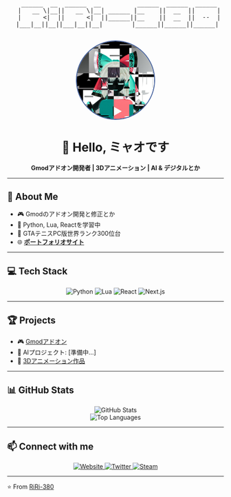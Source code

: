 <div align="center">
  <pre>
   ______  __  ______  __          ______  ______  ______ 
  |   __ \|__||   __ \|__| ______ |__    ||  __  ||      |
  |      <|  ||      <|  ||______||__    ||  __  ||  --  |
  |___|__||__||___|__||__|        |______||______||______| 
  </pre>

  <img src="https://github.com/RiRi-380/RiRi-380/raw/main/avatar.png" width="180" alt="Avatar" style="border-radius: 50%; border: 2px solid #3b5998;" />
  
  <h1>👋 Hello, ミャオです</h1>
  <p><strong>Gmodアドオン開発者 | 3Dアニメーション | AI & デジタルとか</strong></p>
</div>

---

## 🚀 About Me
- 🎮 Gmodのアドオン開発と修正とか
- 🐍 Python, Lua, Reactを学習中
- 🎾 GTAテニスPC版世界ランク300位台
- 🌐 <a href="https://riri38o.com" target="_blank"><strong>ポートフォリオサイト</strong></a>

---

## 💻 Tech Stack
<div align="center">
  <img src="https://img.shields.io/badge/-Python-3776AB?style=for-the-badge&logo=python&logoColor=white" alt="Python" />
  <img src="https://img.shields.io/badge/-Lua-2C2D72?style=for-the-badge&logo=lua&logoColor=white" alt="Lua" />
  <img src="https://img.shields.io/badge/-React-61DAFB?style=for-the-badge&logo=react&logoColor=black" alt="React" />
  <img src="https://img.shields.io/badge/-Next.js-000000?style=for-the-badge&logo=next.js&logoColor=white" alt="Next.js" />
</div>

---

## 🏆 Projects
- 🎮 [Gmodアドオン](https://steamcommunity.com/id/RiRi-380/myworkshopfiles/?appid=4000)
- 🤖 AIプロジェクト: [準備中...]
- 🎨 [3Dアニメーション作品](https://x.com/RiRi_Myao51)

---

## 📊 GitHub Stats
<div align="center">
  <img src="https://github-readme-stats.vercel.app/api?username=RiRi-380&show_icons=true&theme=radical" alt="GitHub Stats" />
  <br />
  <img src="https://github-readme-stats.vercel.app/api/top-langs/?username=RiRi-380&layout=compact&theme=radical" alt="Top Languages" />
</div>

---

## 📫 Connect with me
<div align="center">
  <a href="https://riri38o.com" target="_blank">
    <img src="https://img.shields.io/badge/-Website-000000?style=for-the-badge&logo=About.me&logoColor=white" alt="Website" />
  </a>
  <a href="https://x.com/RiRi_Myao51" target="_blank">
    <img src="https://img.shields.io/badge/-Twitter-1DA1F2?style=for-the-badge&logo=twitter&logoColor=white" alt="Twitter" />
  </a>
  <a href="https://steamcommunity.com/id/RiRi-380/" target="_blank">
    <img src="https://img.shields.io/badge/-Steam-000000?style=for-the-badge&logo=steam&logoColor=white" alt="Steam" />
  </a>
</div>

---

⭐️ From [RiRi-380](https://github.com/RiRi-380)
